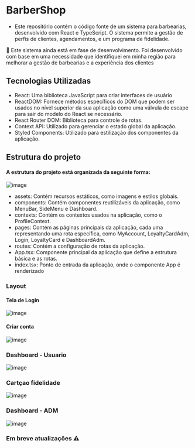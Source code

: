 # BarberShop
- Este repositório contém o código fonte de um sistema para barbearias, desenvolvido com React e TypeScript. O sistema permite a gestão de perfis de clientes, agendamentos, e um programa de fidelidade.

🔨 Este sistema ainda está em fase de desenvolvimento. Foi desenvolvido com base em uma necessidade que identifiquei em minha região para melhorar a gestão de barbearias e a experiência dos clientes 

## Tecnologias Utilizadas
- React: Uma biblioteca JavaScript para criar interfaces de usuário
- ReactDOM: Fornece métodos específicos do DOM que podem ser usados no nível superior da sua aplicação como uma válvula de escape para sair do modelo do React se necessário.
- React Router DOM: Biblioteca para controle de rotas.
- Context API: Utilizado para gerenciar o estado global da aplicação.
- Styled Components: Utilizado para estilização dos componentes da aplicação.


## Estrutura do projeto
#### A estrutura do projeto está organizada da seguinte forma:
![image](https://github.com/gusstavo01/BarberShop/assets/105757864/c0de5253-1fa0-426a-ae47-a6c71e5bd9d5)

- assets: Contém recursos estáticos, como imagens e estilos globais.
- components: Contém componentes reutilizáveis da aplicação, como MenuBar, SideMenu e Dashboard.
- contexts: Contém os contextos usados na aplicação, como o ProfileContext.
- pages: Contém as páginas principais da aplicação, cada uma representando uma rota específica, como MyAccount, LoyaltyCardAdm, Login, LoyaltyCard e DashboardAdm.
- routes: Contém a configuração de rotas da aplicação.
- App.tsx: Componente principal da aplicação que define a estrutura básica e as rotas.
- index.tsx: Ponto de entrada da aplicação, onde o componente App é renderizado


### Layout
#### Tela de Login
![image](https://github.com/gusstavo01/BarberShop/assets/105757864/ac6bc522-10d3-4c76-9669-8cb50b4f9f0c)

#### Criar conta
![image](https://github.com/gusstavo01/BarberShop/assets/105757864/1139d40b-fb9b-4fad-a112-f32c562e7018)

### Dashboard - Usuario
![image](https://github.com/gusstavo01/BarberShop/assets/105757864/1bedfc92-b169-4ab7-be2c-6e21c60186b3)

### Cartçao fidelidade
![image](https://github.com/gusstavo01/BarberShop/assets/105757864/06980aa1-6a9c-42e6-92e4-8ce1b574fe83)

### Dashboard - ADM

![image](https://github.com/gusstavo01/BarberShop/assets/105757864/fd984b08-202a-4e75-bdae-9f84b9e9a63e)



### Em breve atualizações ⚠️
